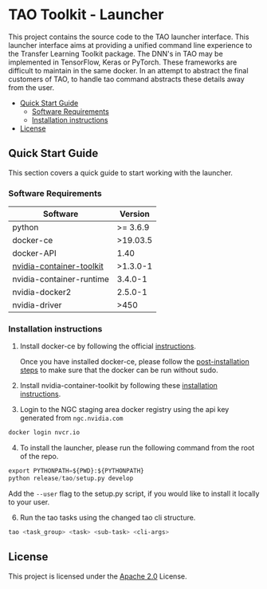 # TAO Toolkit - Launcher

This project contains the source code to the TAO launcher interface. This launcher interface aims at providing a unified command line experience to the Transfer Learning Toolkit package.
The DNN's in TAO may be implemented in TensorFlow, Keras or PyTorch. These frameworks are difficult to maintain in the same docker. In an attempt to abstract the final customers of TAO, to handle tao command abstracts these details away from the user.

- [Quick Start Guide](#quick-start-guide)
  - [Software Requirements](#software-requirements)
  - [Installation instructions](#installation-instructions)
- [License](#license)

## Quick Start Guide <a name="quick_start_guide"></a>

This section covers a quick guide to start working with the launcher.

### Software Requirements <a name="software_requirements"></a>

| Software | Version |
| ---- | ------- |
| python | >= 3.6.9 |
| docker-ce | >19.03.5 |
| docker-API | 1.40 |
| [nvidia-container-toolkit](https://docs.nvidia.com/datacenter/cloud-native/container-toolkit/overview.html)| >1.3.0-1 |
| nvidia-container-runtime | 3.4.0-1 |
| nvidia-docker2 | 2.5.0-1 |
| nvidia-driver | >450 |

### Installation instructions <a name="installation_instructions"></a>

1. Install docker-ce by following the official [instructions](https://docs.docker.com/engine/install/).

   Once you have installed docker-ce, please follow the [post-installation steps](https://docs.docker.com/engine/install/linux-postinstall/) to make sure that the docker can be run without sudo.

2. Install nvidia-container-toolkit by following these [installation instructions](https://docs.nvidia.com/datacenter/cloud-native/container-toolkit/install-guide.html).

3. Login to the NGC staging area docker registry using the api key generated from `ngc.nvidia.com`

```sh
docker login nvcr.io
```

4. To install the launcher, please run the following command from the root of the repo.

```py
export PYTHONPATH=${PWD}:${PYTHONPATH}
python release/tao/setup.py develop
```

Add the `--user` flag to the setup.py script, if you would like to install it locally to your user.

6. Run the tao tasks using the changed tao cli structure.

```sh
tao <task_group> <task> <sub-task> <cli-args>
```

## <a name='license'></a>License

This project is licensed under the [Apache 2.0](./LICENSE) License.
